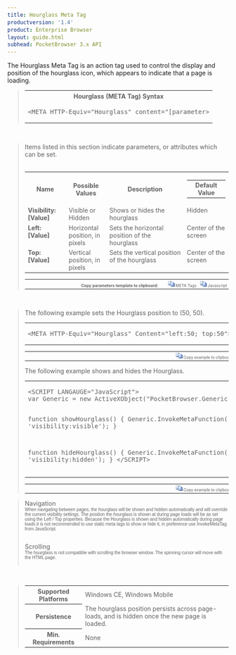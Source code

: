 ```yaml
---
title: Hourglass Meta Tag
productversion: '1.4'
product: Enterprise Browser
layout: guide.html
subhead: PocketBrowser 3.x API
---
```


The Hourglass Meta Tag is an action tag used to control the display and position of the hourglass icon, which appears to indicate that a page is loading.

<div id="SyntaxSpan" style="display:block">
<blockquote>
<table class="clsSyntax" cellspacing="1" cellpadding="3" width="95%">
<tr>
<th class="clsSyntaxHeadings">Hourglass (META Tag) Syntax
</th>
</tr>
<tr>
<td class="clsSyntaxCells">
<pre class="clsSyntaxCells">&lt;META HTTP-Equiv="Hourglass" content="[parameter&gt;</pre>
</td>
</tr>
</table>
</blockquote><br></div>
<div id="ParametersWSpan" style="display:block">
<blockquote>
Items listed in this section indicate parameters, or attributes which can be set.
<BR><BR><table class="clsSyntax" cellspacing="1" cellpadding="3" width="95%">
<col width="20%">
<col width="20%">
<col width="38%">
<col width="22%">
<tr>
<th class="clsSyntaxHeadings">Name</th>
<th class="clsSyntaxHeadings">Possible Values</th>
<th class="clsSyntaxHeadings">Description</th>
<th class="clsSyntaxHeadings">
<table cellspacing="0" cellpadding="0">
<tr>
  <td width="85%" class="clsSyntaxHeadings" style="border-bottom-style: none;">Default Value</td>
</tr>
</table>
</th>
</tr>
<tr>
<td valign="top" class="clsSyntaxCells"><b>Visibility:[Value]
					</b></td>
<td valign="top" class="clsSyntaxCells">Visible or Hidden</td>
<td valign="top" class="clsSyntaxCells">Shows or hides the hourglass</td>
<td valign="top" class="clsSyntaxCells">Hidden</td>
</tr>
<tr>
<td valign="top" class="clsSyntaxCells"><b>Left:[Value]
					</b></td>
<td valign="top" class="clsSyntaxCells">Horizontal position, in pixels</td>
<td valign="top" class="clsSyntaxCells">Sets the horizontal position of the hourglass</td>
<td valign="top" class="clsSyntaxCells">Center of the screen</td>
</tr>
<tr>
<td valign="top" class="clsSyntaxCells"><b>Top:[Value]
					</b></td>
<td valign="top" class="clsSyntaxCells">Vertical position, in pixels</td>
<td valign="top" class="clsSyntaxCells">Sets the vertical position of the hourglass</td>
<td valign="top" class="clsSyntaxCells">Center of the screen</td>
</tr>
</table>
<table cellspacing="1" cellpadding="3" width="95%">
<col width="78%">
<col width="8%">
<col width="1%">
<col width="5%">
<col width="1%">
<col width="5%">
<col width="2%">
<tr align="right">
<td></td>
<td valign="bottom" style="border-bottom-style: none;font-weight:normal;font-size:xx-small;"><nobr><b>Copy parameters template to clipboard:</b></nobr></td>
<td></td>
<td valign="bottom" style="border-bottom-style: none;font-weight:normal;font-size:xx-small;"><nobr><img id="imgCopyDefaultsW" alt="Copy META Tag template to clipboard" onclick="CopyTemplate('txtMETATemplateW')" onmouseover="this.style.cursor='hand'" src="../Resources/CopyDefaults.gif">
	META Tags
</nobr></td>
<td></td>
<td valign="middle" style="border-bottom-style: none;font-weight:normal;font-size:xx-small;"><nobr><img id="imgCopyDefaultsW" alt="Copy Javascript template to clipboard" onclick="CopyTemplate('txtJavascriptTemplateW')" onmouseover="this.style.cursor='hand'" src="../Resources/CopyDefaults.gif">
	Javascript
</nobr></td>
<td></td>
</tr>
</table>
<div style="display:none"><textarea id="txtMETATemplateW">&lt;!-- 
The Hourglass META Tag is an action tag used to show or hide the hourglass (wait cursor) as well as adjust its position.
--&gt;

&lt;!-- &lt;META HTTP-Equiv="Hourglass" Content="Visibility:[Value]"&gt; --&gt;      &lt;!-- Shows or hides the hourglass --&gt;
&lt;!-- &lt;META HTTP-Equiv="Hourglass" Content="Left:[Value]"&gt; --&gt;      &lt;!-- Sets the horizontal position of the hourglass --&gt;
&lt;!-- &lt;META HTTP-Equiv="Hourglass" Content="Top:[Value]"&gt; --&gt;      &lt;!-- Sets the vertical position of the hourglass --&gt;</textarea></div>
<div style="display:none"><textarea id="txtJavascriptTemplateW">&lt;script&gt;
/*
The Hourglass META Tag is an action tag used to show or hide the hourglass (wait cursor) as well as adjust its position.
*/

function doHourglassInit()
{
var objGeneric = new ActiveXObject("PocketBrowser.Generic");

//objGeneric.InvokeMETAFunction('Hourglass', 'Visibility:[Value]');      /* Shows or hides the hourglass */
//objGeneric.InvokeMETAFunction('Hourglass', 'Left:[Value]');      /* Sets the horizontal position of the hourglass */
//objGeneric.InvokeMETAFunction('Hourglass', 'Top:[Value]');      /* Sets the vertical position of the hourglass */

}
&lt;/script&gt;</textarea></div>
</blockquote><br></div>
<div id="ExamplesSpan" style="display:block">
<blockquote>
<p>The following example sets the Hourglass position to (50, 50).</p>
<table class="clsSyntax" cellspacing="1" cellpadding="3" width="95%">
<tr>
<td>
<pre class="clsSyntaxCells">
&lt;META HTTP-Equiv="Hourglass" Content="left:50; top:50"&gt;
</pre>
</td>
</tr>
</table>
<table cellspacing="1" cellpadding="3" width="95%">
<col width="85%">
<col width="15%">
<tr align="right">
<td></td>
<td valign="bottom" style="border-bottom-style: none;font-weight:normal;font-size:xx-small;"><nobr><img id="imgCopyDefaults" alt="Copy example to clipboard" onmouseover="this.style.cursor='hand'" src="../Resources/CopyDefaults.gif" onclick="CopyTemplate('ID0E6B');">
	Copy example to clipboard
</nobr></td>
</tr>
</table>
<div id="Examples" style="display:none"><textarea id="ID0E6B">&lt;!-- 
The following example sets the Hourglass position to (50, 50).
--&gt;

&lt;META HTTP-Equiv="Hourglass" Content="left:50; top:50"&gt;
</textarea></div>
<p>The following example shows and hides the Hourglass.</p>
<table class="clsSyntax" cellspacing="1" cellpadding="3" width="95%">
<tr>
<td>
<pre class="clsSyntaxCells">
&lt;SCRIPT LANGAUGE="JavaScript"&gt;
var Generic = new ActiveXObject("PocketBrowser.Generic");

function showHourglass()
{
Generic.InvokeMetaFunction('hourglass', 'visibility:visible');
}

function hideHourglass()
{
Generic.InvokeMetaFunction('hourglass', 'visibility:hidden');
}
&lt;/SCRIPT&gt;
</pre>
</td>
</tr>
</table>
<table cellspacing="1" cellpadding="3" width="95%">
<col width="85%">
<col width="15%">
<tr align="right">
<td></td>
<td valign="bottom" style="border-bottom-style: none;font-weight:normal;font-size:xx-small;"><nobr><img id="imgCopyDefaults" alt="Copy example to clipboard" onmouseover="this.style.cursor='hand'" src="../Resources/CopyDefaults.gif" onclick="CopyTemplate('ID0EGC');">
	Copy example to clipboard
</nobr></td>
</tr>
</table>
<div id="Examples" style="display:none"><textarea id="ID0EGC">&lt;!-- 
The following example shows and hides the Hourglass.
--&gt;

&lt;SCRIPT LANGAUGE="JavaScript"&gt;
var Generic = new ActiveXObject("PocketBrowser.Generic");

function showHourglass()
{
Generic.InvokeMetaFunction('hourglass', 'visibility:visible');
}

function hideHourglass()
{
Generic.InvokeMetaFunction('hourglass', 'visibility:hidden');
}
&lt;/SCRIPT&gt;
</textarea></div>
</blockquote>
</div>
<div id="RemarksSpan" style="display:block">
<blockquote>
<DIV class="clsRef">Navigation</DIV>
<DIV style="font-family:verdana,arial,helvetica;font-size:x-small;">When navigating between pages, the hourglass will be shown and hidden automatically and will override the current visibility settings. The position the hourglass is shown at during page loads will be as set using the Left / Top properties.  Because the Hourglass is shown and hidden automatically during page loads it is not recommended to use static meta tags to show or hide it, in preference use InvokeMetaTag from JavaScript.</DIV>
<pre style="font-family:courier;font-size:small;"></pre>
<DIV class="clsRef">Scrolling</DIV>
<DIV style="font-family:verdana,arial,helvetica;font-size:x-small;">The hourglass is not compatible with scrolling the browser window.  The spinning cursor will move with the HTML page.</DIV>
<pre style="font-family:courier;font-size:small;"></pre>
</blockquote><br></div>
<div id="InfoSpan" style="display:block">
<blockquote>
<table>
<tr>
<th>Supported Platforms</th>
<td>Windows CE, Windows Mobile</td>
</tr>
<tr>
<th>Persistence</th>
<td>The hourglass position persists across page-loads, and is hidden once the new page is loaded.</td>
</tr>
<tr>
<th>Min. Requirements</th>
<td>None</td>
</tr>
</table>
</blockquote><br></div>
<div id="DefaultParamsSpan" style="display:none">
<pre><textarea id="DefaultParameters"></textarea></pre>
</div>
